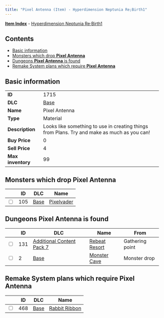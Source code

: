 ```yaml
---
title: "Pixel Antenna (Item) - Hyperdimension Neptunia Re;Birth1"
---
```


[**Item Index**](/neptunia/rb1/item/index.html) - [Hyperdimension Neptunia Re;Birth1](/neptunia/rb1)

## Contents

- [Basic information](#basic-information)
- [Monsters which drop **Pixel Antenna**](#monsters-which-drop-pixel-antenna)
- [Dungeons **Pixel Antenna** is found](#dungeons-pixel-antenna-is-found)
- [Remake System plans which require **Pixel Antenna**](#remake-system-plans-which-require-pixel-antenna)

## Basic information

|   |   |
| -- | -- |
| **ID** | 1715 |
| **DLC** | [Base](/neptunia/rb1/dlc/1-base.html) |
| **Name** | Pixel Antenna |
| **Type** | Material |
| **Description** | Looks like something to use in creating things from Plans. Try and make as much as you can! |
| **Buy Price** | 0 |
| **Sell Price** | 4 |
| **Max inventory** | 99 |


## Monsters which drop **Pixel Antenna**

|    | ID | DLC | Name |
| -- | -- | --- | ---- |
| <input type="checkbox" id="rb1-monster-1-105" class="trackbox" /> | 105 | [Base](/neptunia/rb1/dlc/1-base.html) | [Pixelvader](/neptunia/rb1/monster/1-105-pixelvader.html) |


## Dungeons **Pixel Antenna** is found

|    | ID | DLC | Name | From |
| -- | -- | --- | ---- | ---- |
| <input type="checkbox" id="rb1-dungeon-16-131" class="trackbox" /> | 131 | [Additional Content Pack 7](/neptunia/rb1/dlc/16-pack7.html) | [Rebeat Resort](/neptunia/rb1/dungeon/16-131-rebeat-resort.html) | Gathering point |
| <input type="checkbox" id="rb1-dungeon-1-2" class="trackbox" /> | 2 | [Base](/neptunia/rb1/dlc/1-base.html) | [Monster Cave](/neptunia/rb1/dungeon/1-2-monster-cave.html) | Monster drop |


## Remake System plans which require **Pixel Antenna**

|    | ID | DLC | Name |
| -- | -- | --- | ---- |
| <input type="checkbox" id="rb1-quest-1-468" class="trackbox" /> | 468 | [Base](/neptunia/rb1/dlc/1-base.html) | [Rabbit Ribbon](/neptunia/rb1/quest/1-468-rabbit-ribbon.html) |
